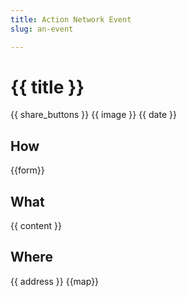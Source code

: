 ```yaml
---
title: Action Network Event
slug: an-event

---
```

# {{ title }}

{{ share_buttons }}
{{ image }}
{{ date }}

## How

{{form}}

## What

{{ content }}

## Where

{{ address }}
{{map}}
